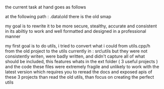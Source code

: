 the current task at hand goes as follows

at the following path : .data\old
there is the old smap

my goal is to rewrite it to be more secure, stealthy, accurate and consistent in its abiltiy to work and well formatted and designed in a professional manner

my first goal is to do utils, i tried to convert what i could from utils.cpp/h from the old project to the utils currently in : src\utils
but they were not consistently writen, were badly written, and didn't capture all of what should be included, this features whats in the ext folder ( 3 useful projects )
and the code these files were extremely fragile and unlikely to work with the latest version which requires you to reread the docs and exposed apis of these 3 projects
than read the old utils, than focus on creating the perfect utils